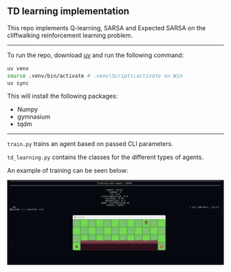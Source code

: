 ## TD learning implementation

This repo implements Q-learning, SARSA and Expected SARSA on the cliffwalking reinforcement learning problem. 

-------------------

To run the repo, download [uv](https://docs.astral.sh/uv/) and run the following command:

```bash
uv venv
source .venv/bin/activate # .venv\Scripts\activate on Win
uv sync
```

This will install the following packages:

* Numpy
* gymnasium
* tqdm

----- 

<code>train.py</code> trains an agent based on passed CLI parameters.

<code>td_learning.py</code> contains the classes for the different types of agents. 

An example of training can be seen below:

![Sample training loop example](media/trainingexample.gif)

